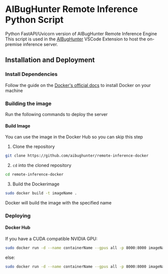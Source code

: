 # AIBugHunter Remote Inference Python Script

Python FastAPI/Uvicorn version of AIBugHunter Remote Inference Engine
This script is used in the [AIBugHunter](https://github.com/aibughunter/aibughunter) VSCode Extension to host the on-premise inference server.

## Installation and Deployment

### Install Dependencies

Follow the guide on the [Docker's official docs](https://docs.docker.com/get-docker/) to install Docker on your machine

### Building the image

Run the following commands to deploy the server

#### Build Image

You can use the image in the Docker Hub so you can skip this step

1. Clone the repository

```bash
git clone https://github.com/aibughunter/remote-inference-docker
```

2. `cd` into the cloned repository

```bash
cd remote-inference-docker
```

3. Build the Dockerimage

```bash
sudo docker build -t imageName .
```

Docker will build the image with the specified name

### Deploying

#### Docker Hub
If you have a CUDA compatible NVIDIA GPU:
```bash
sudo docker run -d --name containerName --gpus all -p 8000:8000 imageName --env NUM_WORKERS=2
```

else:
```bash
sudo docker run -d --name containerName --gpus all -p 8000:8000 imageName --env NUM_WORKERS=2
```